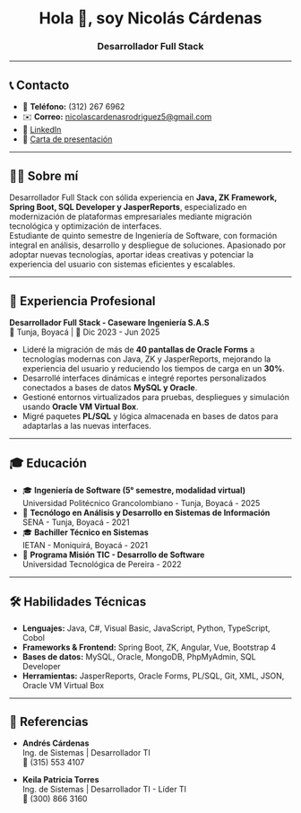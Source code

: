 <h1 align="center">Hola 👋, soy Nicolás Cárdenas</h1>
<h3 align="center">Desarrollador Full Stack</h3>

---

## 📞 Contacto
- 📱 **Teléfono:** (312) 267 6962  
- ✉️ **Correo:** nicolascardenasrodriguez5@gmail.com  
- 🔗 [LinkedIn](https://www.linkedin.com/in/nicol%C3%A1s-c%C3%A1rdenas-rodr%C3%ADguez-455066237)  
- 📄 [Carta de presentación](https://docs.google.com/document/d/1GfFF7U5xS7I3WVI-SewfSg3Ns7PTGFgDeaDg6LU5L6I/edit?usp=sharing)

---

## 🙋‍♂️ Sobre mí
Desarrollador Full Stack con sólida experiencia en **Java, ZK Framework, Spring Boot, SQL Developer y JasperReports**, especializado en modernización de plataformas empresariales mediante migración tecnológica y optimización de interfaces.  
Estudiante de quinto semestre de Ingeniería de Software, con formación integral en análisis, desarrollo y despliegue de soluciones. Apasionado por adoptar nuevas tecnologías, aportar ideas creativas y potenciar la experiencia del usuario con sistemas eficientes y escalables.

---

## 💼 Experiencia Profesional
**Desarrollador Full Stack - Caseware Ingeniería S.A.S**  
📍 Tunja, Boyacá | 📅 Dic 2023 - Jun 2025

- Lideré la migración de más de **40 pantallas de Oracle Forms** a tecnologías modernas con Java, ZK y JasperReports, mejorando la experiencia del usuario y reduciendo los tiempos de carga en un **30%**.
- Desarrollé interfaces dinámicas e integré reportes personalizados conectados a bases de datos **MySQL y Oracle**.
- Gestioné entornos virtualizados para pruebas, despliegues y simulación usando **Oracle VM Virtual Box**.
- Migré paquetes **PL/SQL** y lógica almacenada en bases de datos para adaptarlas a las nuevas interfaces.

---

## 🎓 Educación
- 🎓 **Ingeniería de Software (5° semestre, modalidad virtual)**  
  Universidad Politécnico Grancolombiano - Tunja, Boyacá - 2025
- 📜 **Tecnólogo en Análisis y Desarrollo en Sistemas de Información**  
  SENA - Tunja, Boyacá - 2021
- 🎓 **Bachiller Técnico en Sistemas**  
  IETAN - Moniquirá, Boyacá - 2021
- 🚀 **Programa Misión TIC - Desarrollo de Software**  
  Universidad Tecnológica de Pereira - 2022

---

## 🛠 Habilidades Técnicas
- **Lenguajes:** Java, C#, Visual Basic, JavaScript, Python, TypeScript, Cobol
- **Frameworks & Frontend:** Spring Boot, ZK, Angular, Vue, Bootstrap 4
- **Bases de datos:** MySQL, Oracle, MongoDB, PhpMyAdmin, SQL Developer
- **Herramientas:** JasperReports, Oracle Forms, PL/SQL, Git, XML, JSON, Oracle VM Virtual Box

---

## 🤝 Referencias
- **Andrés Cárdenas**  
  Ing. de Sistemas | Desarrollador TI  
  📱 (315) 553 4107

- **Keila Patricia Torres**  
  Ing. de Sistemas | Desarrollador TI - Líder TI  
  📱 (300) 866 3160
